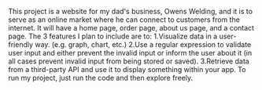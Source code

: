 This project is a website for my dad's business, Owens Welding, and it is to serve as an online market where he can connect to customers from the internet. 
It will have a home page, order page, about us page, and a contact page.
The 3 features I plan to include are to:
1.Visualize data in a user-friendly way. (e.g. graph, chart, etc.)
2.Use a regular expression to validate user input and either prevent the invalid input or inform the user about it (in all cases prevent invalid input from being stored or saved).
3.Retrieve data from a third-party API and use it to display something within your app.
To run my project, just run the code and then explore freely.
